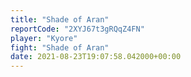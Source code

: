 ```yaml
---
title: "Shade of Aran"
reportCode: "2XYJ67t3gRQqZ4FN"
player: "Kyore"
fight: "Shade of Aran"
date: 2021-08-23T19:07:58.042000+00:00
---
```


